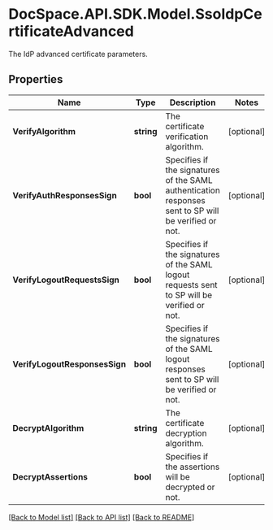 # DocSpace.API.SDK.Model.SsoIdpCertificateAdvanced
The IdP advanced certificate parameters.

## Properties

Name | Type | Description | Notes
------------ | ------------- | ------------- | -------------
**VerifyAlgorithm** | **string** | The certificate verification algorithm. | [optional] 
**VerifyAuthResponsesSign** | **bool** | Specifies if the signatures of the SAML authentication responses sent to SP will be verified or not. | [optional] 
**VerifyLogoutRequestsSign** | **bool** | Specifies if the signatures of the SAML logout requests sent to SP will be verified or not. | [optional] 
**VerifyLogoutResponsesSign** | **bool** | Specifies if the signatures of the SAML logout responses sent to SP will be verified or not. | [optional] 
**DecryptAlgorithm** | **string** | The certificate decryption algorithm. | [optional] 
**DecryptAssertions** | **bool** | Specifies if the assertions will be decrypted or not. | [optional] 

[[Back to Model list]](../README.md#documentation-for-models) [[Back to API list]](../README.md#documentation-for-api-endpoints) [[Back to README]](../README.md)

